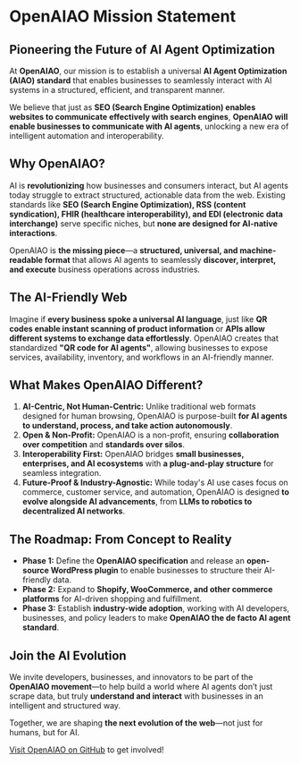 # OpenAIAO Mission Statement

## **Pioneering the Future of AI Agent Optimization**

At **OpenAIAO**, our mission is to establish a universal **AI Agent Optimization (AIAO) standard** that enables businesses to seamlessly interact with AI systems in a structured, efficient, and transparent manner. 

We believe that just as **SEO (Search Engine Optimization) enables websites to communicate effectively with search engines**, **OpenAIAO will enable businesses to communicate with AI agents**, unlocking a new era of intelligent automation and interoperability.

## **Why OpenAIAO?**
AI is **revolutionizing** how businesses and consumers interact, but AI agents today struggle to extract structured, actionable data from the web. Existing standards like **SEO (Search Engine Optimization), RSS (content syndication), FHIR (healthcare interoperability), and EDI (electronic data interchange)** serve specific niches, but **none are designed for AI-native interactions**.

OpenAIAO is **the missing piece**—a **structured, universal, and machine-readable format** that allows AI agents to seamlessly **discover, interpret, and execute** business operations across industries.

## **The AI-Friendly Web**
Imagine if **every business spoke a universal AI language**, just like **QR codes enable instant scanning of product information** or **APIs allow different systems to exchange data effortlessly**. OpenAIAO creates that standardized **"QR code for AI agents"**, allowing businesses to expose services, availability, inventory, and workflows in an AI-friendly manner.

## **What Makes OpenAIAO Different?**
1. **AI-Centric, Not Human-Centric:** Unlike traditional web formats designed for human browsing, OpenAIAO is purpose-built **for AI agents to understand, process, and take action autonomously**.
2. **Open & Non-Profit:** OpenAIAO is a non-profit, ensuring **collaboration over competition** and **standards over silos**.
3. **Interoperability First:** OpenAIAO bridges **small businesses, enterprises, and AI ecosystems** with **a plug-and-play structure** for seamless integration.
4. **Future-Proof & Industry-Agnostic:** While today's AI use cases focus on commerce, customer service, and automation, OpenAIAO is designed **to evolve alongside AI advancements**, from **LLMs to robotics to decentralized AI networks**.

## **The Roadmap: From Concept to Reality**
- **Phase 1:** Define the **OpenAIAO specification** and release an **open-source WordPress plugin** to enable businesses to structure their AI-friendly data.
- **Phase 2:** Expand to **Shopify, WooCommerce, and other commerce platforms** for AI-driven shopping and fulfillment.
- **Phase 3:** Establish **industry-wide adoption**, working with AI developers, businesses, and policy leaders to make **OpenAIAO the de facto AI agent standard**.

## **Join the AI Evolution**
We invite developers, businesses, and innovators to be part of the **OpenAIAO movement**—to help build a world where AI agents don’t just scrape data, but truly **understand and interact** with businesses in an intelligent and structured way.

Together, we are shaping **the next evolution of the web**—not just for humans, but for AI.

[Visit OpenAIAO on GitHub](https://github.com/OpenAIAO) to get involved!
